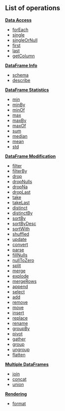 [//]: # (title: Operations)

## List of operations

**[Data Access](access.md)**
* [forEach](iterate.md#foreach)
* [single](getRow.md#single)
* [singleOrNull](getRow.md#singleornull)
* [first](getRow.md#first)
* [last](getRow.md#last)
* [getColumn](getColumn.md)

**[DataFrame Info](info.md)**
* [schema](schema.md)
* [describe](describe.md)

**[DataFrame Statistics](statistics.md)**
* [min](minmax.md)
* [minBy](minmax.md)
* [minOf](minmax.md)
* [max](minmax.md)
* [maxBy](minmax.md)
* [maxOf](minmax.md)
* [sum](sum.md)
* [median](median.md)
* [mean](mean.md)
* [std](std.md)

**[DataFrame Modification](modify.md)**
* [filter](filter.md)
* [filterBy](filter.md#filterby)
* [drop](drop.md)
* [dropNulls](drop.md#dropnulls)
* [dropNa](drop.md#dropna)
* [dropLast](slicing.md#droplast)
* [take](slicing.md#take)
* [takeLast](slicing.md#takelast)
* [distinct](distinct.md)
* [distinctBy](distinct.md#distinctby)
* [sortBy](sortBy.md)
* [sortByDesc](sortBy.md#sortbydesc)
* [sortWith](sortBy.md#sortwith)
* [shuffled](shuffle.md)
* [update](update.md)
* [convert](convert.md)
* [parse](parse.md)
* [fillNulls](fillNulls.md)
* [nullToZero](nullToZero.md)
* [split](split.md)
* [merge](merge.md)
* [explode](explode.md)
* [mergeRows](mergeRows.md)
* [append](append.md)
* [select](select.md)
* [add](add.md)
* [remove](remove.md)
* [move](move.md)
* [insert](insert.md)
* [replace](replace.md)
* [rename](rename.md)
* [groupBy](groupBy.md)
* [pivot](pivot.md)
* [gather](gather.md)
* [group](group.md)
* [ungroup](ungroup.md)
* [flatten](flatten.md)

**[Multiple DataFrames](multipleDataFrames.md)**
* [join](join.md)
* [concat](concat.md)
* [union](union.md)

**[Rendering](rendering.md)**
* [format](format.md)
